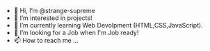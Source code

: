 - 👋 Hi, I’m @strange-supreme
- 👀 I’m interested in projects!
- 🌱 I’m currently learning Web Devolpment (HTML,CSS,JavaScript).
- 💞️ I’m looking for a Job when I'm Job ready!
- 📫 How to reach me ...

<!---
strange-supreme/strange-supreme is a ✨ special ✨ repository because its `README.md` (this file) appears on your GitHub profile.
You can click the Preview link to take a look at your changes.
--->
